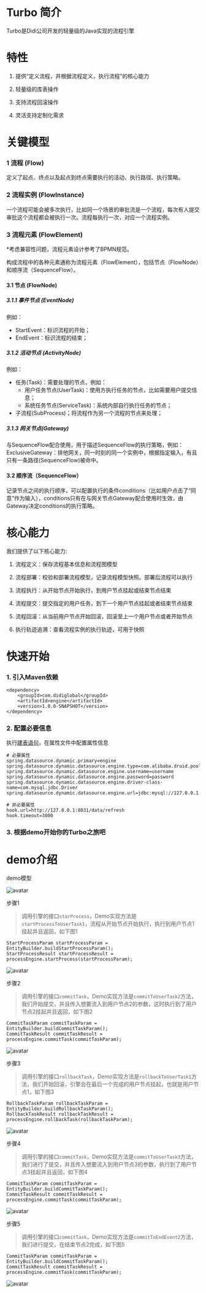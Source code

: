 # Turbo 简介

Turbo是Didi公司开发的轻量级的Java实现的流程引擎

#

# 特性

1. 提供“定义流程，并根据流程定义，执行流程”的核心能力

2. 轻量级的库表操作

3. 支持流程回滚操作

4. 灵活支持定制化需求

#

# 关键模型

### 1 流程 (Flow)

定义了起点、终点以及起点到终点需要执行的活动、执行路径、执行策略。

### 2 流程实例 (FlowInstance)

一个流程可能会被多次执行，比如同一个场景的审批流是一个流程，每次有人提交审批这个流程都会被执行一次。流程每执行一次，对应一个流程实例。

### 3 流程元素 (FlowElement)

*考虑兼容性问题，流程元素设计参考了BPMN规范。

构成流程中的各种元素通称为流程元素（FlowElement），包括节点（FlowNode）和顺序流（SequenceFlow）。

#### 3.1 节点 (FlowNode)

##### 3.1.1 事件节点 (EventNode)

例如：
* StartEvent：标识流程的开始；
* EndEvent：标识流程的结束；

##### 3.1.2 活动节点 (ActivityNode)

例如：
* 任务(Task)：需要处理的节点，例如：
    * 用户任务节点(UserTask)：使用方执行任务的节点，比如需要用户提交信息；
    * 系统任务节点(ServiceTask)：系统内部自行执行任务的节点；
* 子流程(SubProcess)；将流程作为另一个流程的节点来处理；

##### 3.1.3 网关节点(Gateway)

与SequenceFlow配合使用，用于描述SequenceFlow的执行策略，例如：ExclusiveGateway：排他网关，同一时刻的同一个实例中，根据指定输入，有且只有一条路径(SequenceFlow)被命中。

#### 3.2 顺序流（SequenceFlow）

记录节点之间的执行顺序，可以配置执行的条件conditions（比如用户点击了“同意”作为输入），conditions只有在与网关节点Gateway配合使用时生效，由Gateway决定conditions的执行策略。

#

# 核心能力

我们提供了以下核心能力:

1. 流程定义：保存流程基本信息和流程图模型

2. 流程部署：校验和部署流程模型，记录流程模型快照。部署后流程可以执行

3. 流程执行：从开始节点开始执行，到用户节点挂起或结束节点结束

4. 流程提交：提交指定的用户任务，到下一个用户节点挂起或者结束节点结束

5. 流程回滚：从当前用户节点开始回滚，回滚至上一个用户节点或者开始节点

6. 执行轨迹追溯：查看流程实例的执行轨迹，可用于快照

# 快速开始

### 1. 引入Maven依赖

```
<dependency>
    <groupId>com.didiglobal</groupId>
    <artifactId>engine</artifactId>
    <version>1.0.0-SNAPSHOT</version>
</dependency>
```

### 2. 配置必要信息

执行[建表语句](engine/src/main/resources/turbo.db.create/turbo.mysql.sql)，在属性文件中配置属性信息

```
# 必要属性
spring.datasource.dynamic.primary=engine
spring.datasource.dynamic.datasource.engine.type=com.alibaba.druid.pool.DruidDataSource
spring.datasource.dynamic.datasource.engine.username=username
spring.datasource.dynamic.datasource.engine.password=password
spring.datasource.dynamic.datasource.engine.driver-class-name=com.mysql.jdbc.Driver
spring.datasource.dynamic.datasource.engine.url=jdbc:mysql://127.0.0.1:3306/db_engine

# 非必要属性
hook.url=http://127.0.0.1:8031/data/refresh
hook.timeout=3000

```

### 3. 根据demo开始你的Turbo之旅吧

# demo介绍

demo模型

![avatar](file/demo.png)

步骤1

> 调用引擎的接口`starProcess`，Demo实现方法是`startProcessToUserTask1`，流程从开始节点开始执行，执行到用户节点1挂起并且返回，如下图1

```
StartProcessParam startProcessParam = EntityBuilder.buildStartProcessParam();
StartProcessResult startProcessResult = processEngine.startProcess(startProcessParam);
```

![avatar](file/startProcessToUserTask1.png)

步骤2

> 调用引擎的接口`commitTask`，Demo实现方法是`commitToUserTask2`方法，我们开始提交，并且传入想要流入到用户节点2的参数，这时执行到了用户节点2挂起并且返回，如下图2

```
CommitTaskParam commitTaskParam = EntityBuilder.buildCommitTaskParam();
CommitTaskResult commitTaskResult = processEngine.commitTask(commitTaskParam);
```

![avatar](file/commitToUserTask2.png)

步骤3

> 调用引擎的接口`rollbackTask`，Demo实现方法是`rollbackToUserTask1`方法，我们开始回滚，引擎会在最后一个完成的用户节点挂起，也就是用户节点1，如下图3

```
RollbackTaskParam rollbackTaskParam = EntityBuilder.buildRollbackTaskParam();
RollbackTaskResult rollbackTaskResult = processEngine.rollbackTask(rollbackTaskParam);
```

![avatar](file/rollbackToUserTask1.png)

步骤4

> 调用引擎的接口`commitTask`，Demo实现方法是`commitToUserTask3`方法，我们进行了提交，并且传入想要流入到用户节点3的参数，执行到了用户节点3挂起并且返回，如下图4

```
CommitTaskParam commitTaskParam = EntityBuilder.buildCommitTaskParam();
CommitTaskResult commitTaskResult = processEngine.commitTask(commitTaskParam);
```

![avatar](file/commitToUserTask3.png)

步骤5

> 调用引擎的接口`commitTask`，Demo实现方法是`commitToEndEvent2`方法，我们进行提交，在结束节点2完成，如下图5

```
CommitTaskParam commitTaskParam = EntityBuilder.buildCommitTaskParam();
CommitTaskResult commitTaskResult = processEngine.commitTask(commitTaskParam);
```

![avatar](file/commitToEndEvent2.png)
